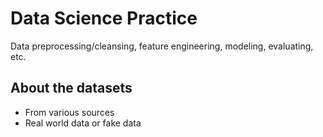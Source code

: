 # Data Science Practice
Data preprocessing/cleansing, feature engineering, modeling, evaluating, etc.

## About the datasets
- From various sources
- Real world data or fake data
